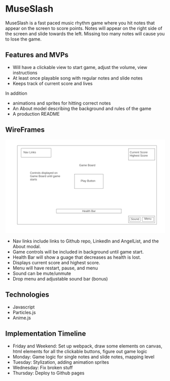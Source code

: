 # MuseSlash
MuseSlash is a fast paced music rhythm game where you hit notes that appear on the screen to score points. Notes will appear on the right side of the screen and slide towards the left. Missing too many notes will cause you to lose the game.

## Features and MVPs
- Will have a clickable view to start game, adjust the volume, view instructions
- At least once playable song with regular notes and slide notes
- Keeps track of current score and lives

In addition
- animations and sprites for hitting correct notes
- An About model describing the background and rules of the game
- A production README

## WireFrames

<img src="https://github.com/pdlai/muse-slash/blob/main/wireframe.png"></img>

- Nav links include links to Github repo, LinkedIn and AngelList, and the About modal.
- Game controls will be included in background until game start.
- Health Bar will show a guage that decreases as health is lost.
- Displays current score and highest score.
- Menu will have restart, pause, and menu
- Sound can be mute/unmute
- Drop menu and adjustable sound bar (bonus)

## Technologies
- Javascript
- Particles.js
- Anime.js

## Implementation Timeline
- Friday and Weekend: Set up webpack, draw some elements on canvas, html elements for all the clickable buttons, figure out game logic
- Monday: Game logic for single notes and slide notes, mapping level
- Tuesday: Stylization, adding animation sprites
- Wednesday: Fix broken stuff
- Thursday: Deploy to Github pages

